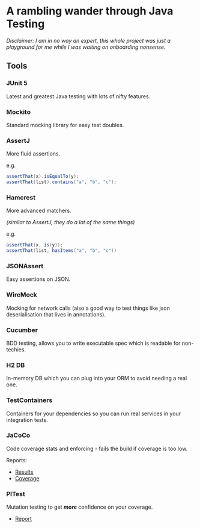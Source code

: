 # A rambling wander through Java Testing

_Disclaimer: I am in no way an expert, this whole project was just a playground for me while I was waiting on onboarding nonsense._

## Tools

### JUnit 5

Latest and greatest Java testing with lots of nifty features.

### Mockito

Standard mocking library for easy test doubles.

### AssertJ

More fluid assertions.

e.g.
```java
assertThat(x).isEqualTo(y);
assertThat(list).contains("a", "b", "c");
```

### Hamcrest

More advanced matchers.

_(similar to AssertJ, they do a lot of the same things)_

e.g.
```java
assertThat(x, is(y));
assertThat(list, hasItems("a", "b", "c"))
```

### JSONAssert

Easy assertions on JSON.

### WireMock

Mocking for network calls (also a good way to test things like json deserialisation that lives in annotations).

### Cucumber

BDD testing, allows you to write executable spec which is readable for non-techies.

### H2 DB

In-memory DB which you can plug into your ORM to avoid needing a real one.

### TestContainers

Containers for your dependencies so you can run real services in your integration tests.

### JaCoCo

Code coverage stats and enforcing - fails the build if coverage is too low.

Reports:

- [Results](build/reports/tests/test/index.html)
- [Coverage](build/jacocoHtml/index.html)

### PITest

Mutation testing to get **_more_** confidence on your coverage.

- [Report](build/reports/pitest/index.html)
